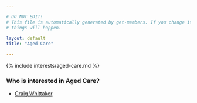 ```yaml
---

# DO NOT EDIT!
# This file is automatically generated by get-members. If you change it, bad
# things will happen.

layout: default
title: "Aged Care"

---
```


{% include interests/aged-care.md %}

### Who is interested in Aged Care?


* [Craig Whittaker](members/craig-whittaker.html)
